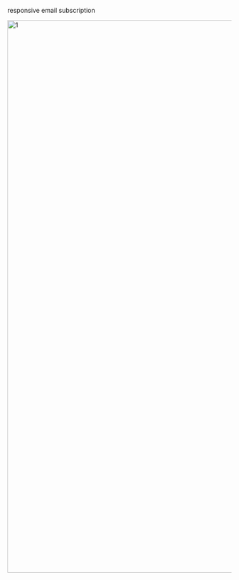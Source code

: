 
responsive email subscription 


<img width="1239" alt="1" src="https://github.com/mohammadkarimijashni/simpleProject2/assets/98278831/183f63ef-1262-4d9b-9688-1d1481534d01">
